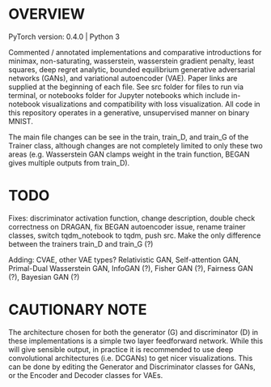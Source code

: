 # OVERVIEW
PyTorch version: 0.4.0 | Python 3

Commented / annotated implementations and comparative introductions for minimax, non-saturating, wasserstein, wasserstein gradient penalty, least squares, deep regret analytic, bounded equilibrium generative adversarial networks (GANs), and variational autoencoder (VAE). Paper links are supplied at the beginning of each file. See src folder for files to run via terminal, or notebooks folder for Jupyter notebooks which include in-notebook visualizations and compatibility with loss visualization. All code in this repository operates in a generative, unsupervised manner on binary MNIST.

The main file changes can be see in the train, train_D, and train_G of the Trainer class, although changes are not completely limited to only these two areas (e.g. Wasserstein GAN clamps weight in the train function, BEGAN gives multiple outputs from train_D).

# TODO

Fixes: discriminator activation function, change description, double check correctness on DRAGAN, fix BEGAN autoencoder issue, rename trainer classes, switch tqdm_notebook to tqdm, push src. Make the only difference between the trainers train_D and train_G (?)

Adding: CVAE, other VAE types? Relativistic GAN, Self-attention GAN, Primal-Dual Wasserstein GAN, InfoGAN (?), Fisher GAN (?), Fairness GAN (?), Bayesian GAN (?)

# CAUTIONARY NOTE
The architecture chosen for both the generator (G) and discriminator (D) in these implementations is a simple two layer feedforward network. While this will give sensible output, in practice it is recommended to use deep convolutional architectures (i.e. DCGANs) to get nicer visualizations. This can be done by editing the Generator and Discriminator classes for GANs, or the Encoder and Decoder classes for VAEs.
